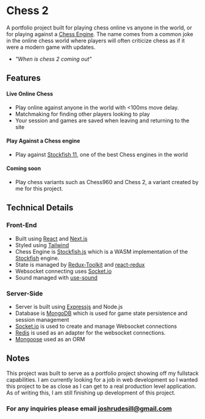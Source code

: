 # Chess 2
A portfolio project built for playing chess online vs anyone in the world, or for playing against a [Chess Engine](https://github.com/nmrugg/stockfish.js). The name comes from a common joke in the online chess world where players will often criticize chess as if it were a modern game with updates.
- *"When is chess 2 coming out"* 
## Features
#### Live Online Chess 
- Play online against anyone in the world with <100ms move delay.
- Matchmaking for finding other players looking to play
- Your session and games are saved when leaving and returning to the site
#### Play Against a Chess engine
- Play against [Stockfish 11](https://github.com/nmrugg/stockfish.js), one of the best Chess engines in the world
#### Coming soon
- Play chess variants such as Chess960 and Chess 2, a variant created by me for this project.

## Technical Details
### Front-End
- Built using [React](https://reactjs.org/) and [Next.js](nextjs.org)
- Styled using [Tailwind](https://tailwindcss.com/)
- Chess Engine is [Stockfish.js](https://github.com/nmrugg/stockfish.js) which is a WASM implementation of the [Stockfish](https://github.com/official-stockfish/Stockfish) engine.
- State is managed by [Redux-Toolkit](https://redux-toolkit.js.org/) and [react-redux](https://react-redux.js.org/)
- Websocket connecting uses [Socket.io](socket.io)
- Sound managed with [use-sound](https://github.com/joshwcomeau/use-sound)
### Server-Side
- Server is built using [Expressjs](https://expressjs.com/) and Node.js
- Database is [MongoDB](https://www.mongodb.com/) which is used for game state persistence and session management
- [Socket.io](socket.io) is used to create and manage Websocket connections
- [Redis](https://redis.com/) is used as an adapter for the websocket connections.
- [Mongoose](https://mongoosejs.com/) used as an ORM

## Notes
This project was built to serve as a portfolio project showing off my fullstack capabilities. I am currently looking for a job in web development so I wanted this project to be as close as I can get to a real production level application. As of writing this, I am still finishing up development of this project.
### For any inquiries please email **joshrudesill@gmail.com**
